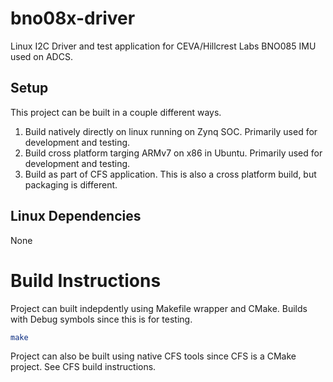 # bno08x-driver

Linux I2C Driver and test application for CEVA/Hillcrest Labs BNO085 IMU used on ADCS.

## Setup

This project can be built in a couple different ways.
1. Build natively directly on linux running on Zynq SOC. Primarily used for development and testing.
2. Build cross platform targing ARMv7 on x86 in Ubuntu. Primarily used for development and testing.
3. Build as part of CFS application. This is also a cross platform build, but packaging is different.

## Linux Dependencies
None

# Build Instructions

Project can built indepdently using Makefile wrapper and CMake.  Builds with Debug symbols since this is for testing.

```bash
make
```

Project can also be built using native CFS tools since CFS is a CMake project. See CFS build instructions.